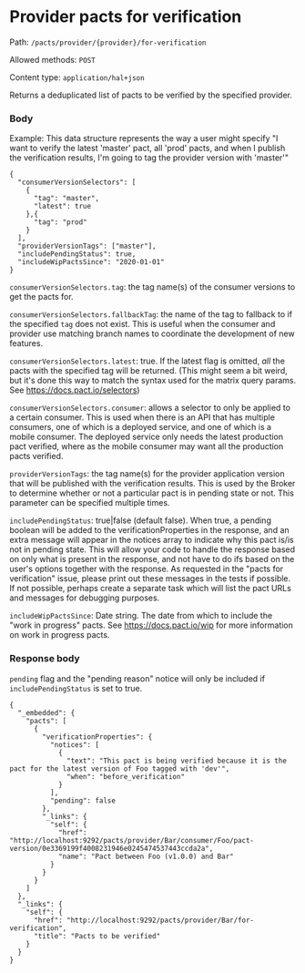 # Provider pacts for verification

Path: `/pacts/provider/{provider}/for-verification`

Allowed methods: `POST`

Content type: `application/hal+json`

Returns a deduplicated list of pacts to be verified by the specified provider.

### Body

Example: This data structure represents the way a user might specify "I want to verify the latest 'master' pact, all 'prod' pacts, and when I publish the verification results, I'm going to tag the provider version with 'master'"

    {
      "consumerVersionSelectors": [
        {
          "tag": "master",
          "latest": true
        },{
          "tag": "prod"
        }
      ],
      "providerVersionTags": ["master"],
      "includePendingStatus": true,
      "includeWipPactsSince": "2020-01-01"
    }


`consumerVersionSelectors.tag`: the tag name(s) of the consumer versions to get the pacts for.

`consumerVersionSelectors.fallbackTag`: the name of the tag to fallback to if the specified `tag` does not exist. This is useful when the consumer and provider use matching branch names to coordinate the development of new features.

`consumerVersionSelectors.latest`: true. If the latest flag is omitted, *all* the pacts with the specified tag will be returned. (This might seem a bit weird, but it's done this way to match the syntax used for the matrix query params. See https://docs.pact.io/selectors)

`consumerVersionSelectors.consumer`: allows a selector to only be applied to a certain consumer. This is used when there is an API that has multiple consumers, one of which is a deployed service, and one of which is a mobile consumer. The deployed service only needs the latest production pact verified, where as the mobile consumer may want all the production pacts verified.

`providerVersionTags`: the tag name(s) for the provider application version that will be published with the verification results. This is used by the Broker to determine whether or not a particular pact is in pending state or not. This parameter can be specified multiple times.

`includePendingStatus`: true|false (default false). When true, a pending boolean will be added to the verificationProperties in the response, and an extra message will appear in the notices array to indicate why this pact is/is not in pending state. This will allow your code to handle the response based on only what is present in the response, and not have to do ifs based on the user's options together with the response. As requested in the "pacts for verification" issue, please print out these messages in the tests if possible. If not possible, perhaps create a separate task which will list the pact URLs and messages for debugging purposes.

`includeWipPactsSince`: Date string. The date from which to include the "work in progress" pacts. See https://docs.pact.io/wip for more information on work in progress pacts.

### Response body

`pending` flag and  the "pending reason" notice will only be included if `includePendingStatus` is set to true.


    {
      "_embedded": {
        "pacts": [
          {
            "verificationProperties": {
              "notices": [
                {
                  "text": "This pact is being verified because it is the pact for the latest version of Foo tagged with 'dev'",
                  "when": "before_verification"
                }
              ],
              "pending": false
            },
            "_links": {
              "self": {
                "href": "http://localhost:9292/pacts/provider/Bar/consumer/Foo/pact-version/0e3369199f4008231946e0245474537443ccda2a",
                "name": "Pact between Foo (v1.0.0) and Bar"
              }
            }
          }
        ]
      },
      "_links": {
        "self": {
          "href": "http://localhost:9292/pacts/provider/Bar/for-verification",
          "title": "Pacts to be verified"
        }
      }
    }

